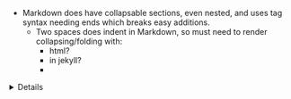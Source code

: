 - Markdown does have collapsable sections, even nested, and uses tag syntax needing ends which breaks easy additions.
  - Two spaces does indent in Markdown, so must need to render collapsing/folding with: 
      - html? 
       - in jekyll?
       - 
<details>nosummary<blockquote>
<details><summary>
World
</summary><blockquote>
:smile: text3
</blockquote></details>
</blockquote></details>
